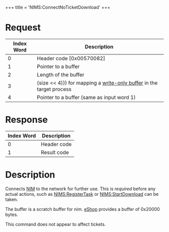 +++
title = 'NIMS:ConnectNoTicketDownload'
+++

# Request

<table>
<thead>
<tr class="header">
<th>Index Word</th>
<th>Description</th>
</tr>
</thead>
<tbody>
<tr class="odd">
<td>0</td>
<td>Header code [0x00570082]</td>
</tr>
<tr class="even">
<td>1</td>
<td>Pointer to a buffer</td>
</tr>
<tr class="odd">
<td>2</td>
<td>Length of the buffer</td>
</tr>
<tr class="even">
<td>3</td>
<td>(size &lt;&lt; 4)}} for mapping a <a
{{% href "../IPC" %}} title="wikilink">write-only
buffer</a> in the target process</td>
</tr>
<tr class="odd">
<td>4</td>
<td>Pointer to a buffer (same as input word 1)</td>
</tr>
</tbody>
</table>

# Response

| Index Word | Description |
|------------|-------------|
| 0          | Header code |
| 1          | Result code |

# Description

Connects [NIM](NIM_Services "wikilink") to the network for further use.
This is *required* before any actual actions, such as
[NIMS:RegisterTask](NIMS:RegisterTask "wikilink") or
[NIMS:StartDownload](NIMS:StartDownload "wikilink") can be taken.

The buffer is a scratch buffer for nim. [eShop](EShop "wikilink")
provides a buffer of 0x20000 bytes.

This command does not appear to affect tickets.

